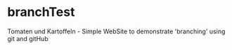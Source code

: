 # branchTest
Tomaten und Kartoffeln - Simple WebSite to demonstrate 'branching' using git and gitHub
